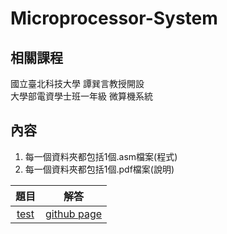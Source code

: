 # Microprocessor-System

## 相關課程
國立臺北科技大學 譚巽言教授開設  
大學部電資學士班一年級 微算機系統  

## 內容
1. 每一個資料夾都包括1個.asm檔案(程式)
2. 每一個資料夾都包括1個.pdf檔案(說明)  

題目 | 解答 |
|:-------:|:--------:|
| [test](/test/README.md) | [github page](/test) |

